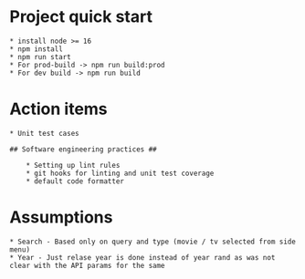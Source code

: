 # Project quick start

    * install node >= 16
    * npm install
    * npm run start
    * For prod-build -> npm run build:prod
    * For dev build -> npm run build

# Action items

    * Unit test cases

    ## Software engineering practices ##

        * Setting up lint rules
        * git hooks for linting and unit test coverage
        * default code formatter

# Assumptions

    * Search - Based only on query and type (movie / tv selected from side menu)
    * Year - Just relase year is done instead of year rand as was not clear with the API params for the same

